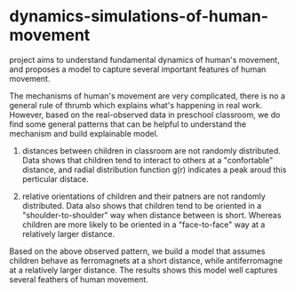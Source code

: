 # dynamics-simulations-of-human-movement
project aims to understand fundamental dynamics of human's movement, and proposes a model to capture several important features of human movement.

The mechanisms of human's movement are very complicated, there is no a general rule of thrumb which explains what's happening in real work. 
However, based on the real-observed data in preschool classroom, we do find some general patterns that can be helpful to understand the mechanism and build explainable model.

1. distances between children in classroom are not randomly distributed. Data shows that children tend to interact to others at a "confortable" distance,
   and radial distribution function g(r) indicates a peak aroud this perticular distace.
  
2. relative orientations of children and their patners are not randomly distributed. Data also shows that children tend to be oriented in a "shoulder-to-shoulder" way when distance between is short. Whereas children are more likely to be oriented in a "face-to-face" way at a relatively larger distance.


Based on the above observed pattern, we build a model that assumes children behave as ferromagnets at a short distance, while antiferromagne at a relatively larger distance. The results shows this model well captures several feathers of human movement.
